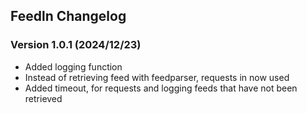 ## Feedln Changelog

### Version 1.0.1 (2024/12/23)

- Added logging function
- Instead of retrieving feed with feedparser, requests in now used
- Added timeout, for requests and logging feeds that have not been retrieved
